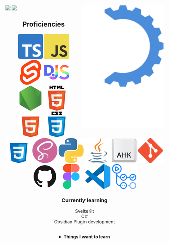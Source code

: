 <!-- midnight-purple theme also looks really good -->
<img alt="logo" src="https://raw.githubusercontent.com/MikhaD/MikhaD/main/logo/animated with name.svg" align="right" width="260px">

<!-- ![gihub stats](https://github-readme-stats.vercel.app/api?username=MikhaD&show_icons=true&count_private=true&bg_color=0000&text_color=000&theme=github_dark&border_color=0000&card_width=450.svg#gh-light-mode-only)

![most used languages](https://github-readme-stats.vercel.app/api/top-langs/?username=MikhaD&layout=compact&langs_count=8&bg_color=0000&text_color=000&theme=github_dark&border_color=0000&card_width=400.svg#gh-light-mode-only)
 -->
<picture>
		<source
			srcset="https://github-readme-stats.vercel.app/api?username=MikhaD&show_icons=true&count_private=true&bg_color=0000&text_color=fff&theme=github_dark&border_color=0000&card_width=450.svg"
			media="(prefers-color-scheme: dark)" />
		<source
			srcset="https://github-readme-stats.vercel.app/api?username=MikhaD&show_icons=true&count_private=true&bg_color=0000&text_color=000&theme=github_dark&border_color=0000&card_width=450.svg"
			media="(prefers-color-scheme: light), (prefers-color-scheme: no-preference)" />
		<img
			src="https://github-readme-stats.vercel.app/api?username=MikhaD&show_icons=true&count_private=true&bg_color=0000&text_color=000&theme=github_dark&border_color=0000&card_width=450.svg" />
</picture>

<picture>
		<source srcset="https://github-readme-stats.vercel.app/api/top-langs/?username=MikhaD&layout=compact&langs_count=8&bg_color=0000&text_color=fff&theme=github_dark&border_color=0000&card_width=400.svg"
			media="(prefers-color-scheme: dark)" />
		<source srcset="https://github-readme-stats.vercel.app/api/top-langs/?username=MikhaD&layout=compact&langs_count=8&bg_color=0000&text_color=000&theme=github_dark&border_color=0000&card_width=400.svg"
			media="(prefers-color-scheme: light), (prefers-color-scheme: no-preference)" />
		<img src="https://github-readme-stats.vercel.app/api/top-langs/?username=MikhaD&layout=compact&langs_count=8&bg_color=0000&text_color=000&theme=github_dark&border_color=0000&card_width=400.svg" />
</picture>


<!-- ![gihub stats](https://github-readme-stats.vercel.app/api?username=MikhaD&show_icons=true&count_private=true&bg_color=0000&text_color=fff&theme=github_dark&border_color=0000&card_width=450.svg#gh-dark-mode-only)

![most used languages](https://github-readme-stats.vercel.app/api/top-langs/?username=MikhaD&layout=compact&langs_count=8&bg_color=0000&text_color=fff&theme=github_dark&border_color=0000&card_width=400.svg#gh-dark-mode-only)
 -->
<div align="center">

## Proficiencies
[![TypeScript](https://raw.githubusercontent.com/MikhaD/MikhaD/main/icons/typescript.svg)](https://www.typescriptlang.org)
[![JavaScript](https://raw.githubusercontent.com/MikhaD/MikhaD/main/icons/javascript.svg)](https://ecma-international.org/publications-and-standards/standards/ecma-262)
[![Svelte](https://raw.githubusercontent.com/MikhaD/MikhaD/main/icons/svelte.svg)](https://svelte.dev)
[![title="DiscordJS](https://raw.githubusercontent.com/MikhaD/MikhaD/main/icons/discordjs.svg)](https://discord.js.org)
[![Node](https://raw.githubusercontent.com/MikhaD/MikhaD/main/icons/node.svg)](https://nodejs.org)
[![HTML](https://raw.githubusercontent.com/MikhaD/MikhaD/main/icons/html.svg)](https://dev.w3.org/html5/spec-LC#gh-light-mode-only)
[![HTML](https://raw.githubusercontent.com/MikhaD/MikhaD/main/icons/html-dark.svg)](https://dev.w3.org/html5/spec-LC#gh-dark-mode-only)
[![CSS](https://raw.githubusercontent.com/MikhaD/MikhaD/main/icons/css.svg)](https://w3.org/Style/CSS#gh-light-mode-only)
[![CSS](https://raw.githubusercontent.com/MikhaD/MikhaD/main/icons/css-dark.svg)](https://w3.org/Style/CSS#gh-dark-mode-only)
[![SCSS](https://raw.githubusercontent.com/MikhaD/MikhaD/main/icons/scss.svg)](https://sass-lang.com/documentation/syntax)
[![Python](https://raw.githubusercontent.com/MikhaD/MikhaD/main/icons/python.svg)](https://python.org)
[![Java](https://raw.githubusercontent.com/MikhaD/MikhaD/main/icons/java.svg)](https://dev.java/)
[![AutoHotkey](https://raw.githubusercontent.com/MikhaD/MikhaD/main/icons/ahk.svg)](https://autohotkey.com)
[![git](https://raw.githubusercontent.com/MikhaD/MikhaD/main/icons/git.svg)](https://git-scm.com)
[![GitHub](https://raw.githubusercontent.com/MikhaD/MikhaD/main/icons/github.svg)](https://github.com)
[![Figma](https://raw.githubusercontent.com/MikhaD/MikhaD/main/icons/figma.svg)](https://figma.com)
[![Visual Studio Code](https://raw.githubusercontent.com/MikhaD/MikhaD/main/icons/vscode.svg)](https://code.visualstudio.com)
[![GitHub Actions](https://raw.githubusercontent.com/MikhaD/MikhaD/main/icons/github-actions.svg)](https://github.com/features/actions)

### Currently learning
SvelteKit<br>
C#<br>
Obsidian Plugin development<br><br>

<details>
<summary><strong>Things I want to learn</strong></summary>

Rust<br>
Tauri<br>
Web Assembly<br>
VSCode Extension development<br>
OpenCV<br>
Go<br>
</details>
</div>

